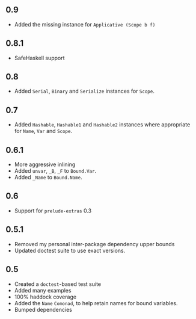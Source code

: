 0.9
---
* Added the missing instance for `Applicative (Scope b f)`

0.8.1
-----
* SafeHaskell support

0.8
---
* Added `Serial`, `Binary` and `Serialize` instances for `Scope`.

0.7
---
* Added `Hashable`, `Hashable1` and `Hashable2` instances where appropriate for `Name`, `Var` and `Scope`.

0.6.1
-----
* More aggressive inlining
* Added `unvar`, `_B`, `_F` to `Bound.Var`.
* Added `_Name` to `Bound.Name`.

0.6
---
* Support for `prelude-extras` 0.3

0.5.1
-----
* Removed my personal inter-package dependency upper bounds
* Updated doctest suite to use exact versions.

0.5
---
* Created a `doctest`-based test suite
* Added many examples
* 100% haddock coverage
* Added the `Name` `Comonad`, to help retain names for bound variables.
* Bumped dependencies
